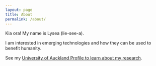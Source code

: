 ```yaml
---
layout: page
title: About
permalink: /about/
---
```


Kia ora! My name is Lysea (lie-see-a).

I am interested in emerging technologies and how they can be used to benefit humanity.

See my [University of Auckland Profile to learn about my research](https://profiles.auckland.ac.nz/lysea-haggie/about).



